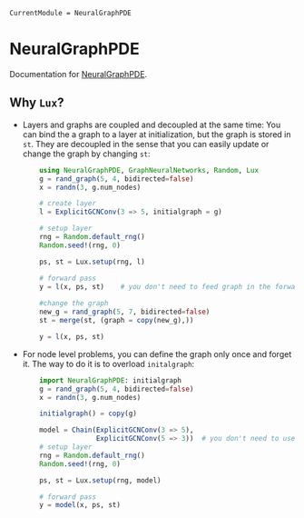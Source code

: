 ```@meta
CurrentModule = NeuralGraphPDE
```

# NeuralGraphPDE

Documentation for [NeuralGraphPDE](https://github.com/MilkshakeForReal/NeuralGraphPDE.jl).


## Why `Lux`?

- Layers and graphs are coupled and decoupled at the same time: You can bind the a graph to a layer at initialization, but the graph
  is stored in `st`. They are decoupled in the sense that you can easily update or change the graph by changing `st`:
    ```julia
        using NeuralGraphPDE, GraphNeuralNetworks, Random, Lux
        g = rand_graph(5, 4, bidirected=false)
        x = randn(3, g.num_nodes)

        # create layer
        l = ExplicitGCNConv(3 => 5, initialgraph = g) 

        # setup layer
        rng = Random.default_rng()
        Random.seed!(rng, 0)

        ps, st = Lux.setup(rng, l)

        # forward pass
        y = l(x, ps, st)    # you don't need to feed graph in the forward pass
        
        #change the graph
        new_g = rand_graph(5, 7, bidirected=false)
        st = merge(st, (graph = copy(new_g),))

        y = l(x, ps, st)
    ```

- For node level problems, you can define the graph only once and forget it. The way to do it is to overload `initalgraph`:
    ```julia
        import NeuralGraphPDE: initialgraph
        g = rand_graph(5, 4, bidirected=false)
        x = randn(3, g.num_nodes)

        initialgraph() = copy(g) 

        model = Chain(ExplicitGCNConv(3 => 5),
                      ExplicitGCNConv(5 => 3))  # you don't need to use `g` for initalization anymore
        # setup layer
        rng = Random.default_rng()
        Random.seed!(rng, 0)

        ps, st = Lux.setup(rng, model)

        # forward pass
        y = model(x, ps, st)
    ```